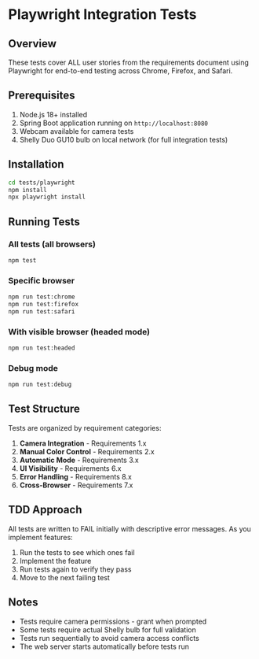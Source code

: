 # Playwright Integration Tests

## Overview

These tests cover ALL user stories from the requirements document using Playwright for end-to-end testing across Chrome, Firefox, and Safari.

## Prerequisites

1. Node.js 18+ installed
2. Spring Boot application running on `http://localhost:8080`
3. Webcam available for camera tests
4. Shelly Duo GU10 bulb on local network (for full integration tests)

## Installation

```bash
cd tests/playwright
npm install
npx playwright install
```

## Running Tests

### All tests (all browsers)
```bash
npm test
```

### Specific browser
```bash
npm run test:chrome
npm run test:firefox
npm run test:safari
```

### With visible browser (headed mode)
```bash
npm run test:headed
```

### Debug mode
```bash
npm run test:debug
```

## Test Structure

Tests are organized by requirement categories:

1. **Camera Integration** - Requirements 1.x
2. **Manual Color Control** - Requirements 2.x
3. **Automatic Mode** - Requirements 3.x
4. **UI Visibility** - Requirements 6.x
5. **Error Handling** - Requirements 8.x
6. **Cross-Browser** - Requirements 7.x

## TDD Approach

All tests are written to FAIL initially with descriptive error messages. As you implement features:

1. Run the tests to see which ones fail
2. Implement the feature
3. Run tests again to verify they pass
4. Move to the next failing test

## Notes

- Tests require camera permissions - grant when prompted
- Some tests require actual Shelly bulb for full validation
- Tests run sequentially to avoid camera access conflicts
- The web server starts automatically before tests run
